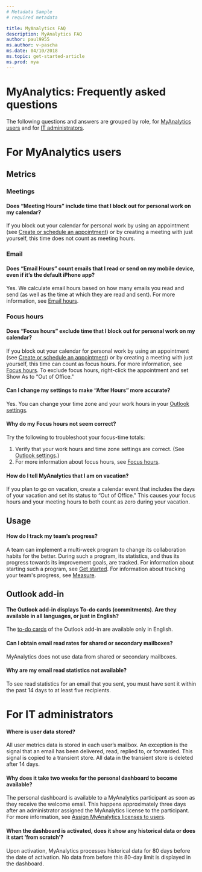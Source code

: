 ```yaml
---
# Metadata Sample
# required metadata

title: MyAnalytics FAQ
description: MyAnalytics FAQ
author: paul9955
ms.author: v-pascha
ms.date: 04/10/2018
ms.topic: get-started-article
ms.prod: mya
---
```


# MyAnalytics: Frequently asked questions

The following questions and answers are grouped by role, for [MyAnalytics users](MyA-faq.md#for-myanalytics-users) and for [IT administrators](MyA-faq.md#for-it-administrators).  

<!-- [Pending review from Parama]

## Privacy  
 
### Where does MyAnalytics get my data? 

We use email and calendar activity data that already exists in your Office 365 mailbox. MyAnalytics does not have a tracking software running on your computer 
 
### What data does MyAnalytics use and not use? 

#### MyAnalytics uses 

 * Email 
   * Metadata, including timestamp, sender, recipients, and read signal 
   * Statement that user makes in emails 
   * Actions of other users who receive your email, e.g. whether they have opened your email or not (in aggregate form to protect individual privacy) 
 * Calendar 
   * Type (meeting or appointment) 
   * Status (busy, free, out-of-office, tentative) 
   * Category 
   * Subject 
   * Duration 
   * Attendees 

#### MyAnalytics does not use 

 * Activity data on your computer, such as applications used and websites visited 
 * Email and calendar data from people outside of your organization 
 
### Who can see my data? 

Only you can see statistics and insights generated from your data. Your manager or system administrator cannot see them. Your data may be used in aggregate, de-identified form to calculate company-wide average, for example. 
 
For more details, see Privacy [link to privacy docs]  

-->

# For MyAnalytics users

## Metrics 

### Meetings

#### Does “Meeting Hours” include time that I block out for personal work on my calendar? 

If you block out your calendar for personal work by using an appointment (see [Create or schedule an appointment](https://support.office.com/en-us/article/create-or-schedule-an-appointment-be84396a-0903-4e25-b31c-1c99ce0dacf2)) or by creating a meeting with just yourself, this time does not count as meeting hours. 

### Email
 
#### Does “Email Hours” count emails that I read or send on my mobile device, even if it’s the default iPhone app? 

Yes. We calculate email hours based on how many emails you read and send (as well as the time at which they are read and sent). For more information, see [Email hours](../Use/MyA-Dashboard/MyA-DB-Emails.md). 

### Focus hours
 
#### Does “Focus hours” exclude time that I block out for personal work on my calendar? 

If you block out your calendar for personal work by using an appointment (see [Create or schedule an appointment](https://support.office.com/en-us/article/create-or-schedule-an-appointment-be84396a-0903-4e25-b31c-1c99ce0dacf2)) or by creating a meeting with just yourself, this time can count as focus hours. For more information, see [Focus hours](../Use/MyA-Dashboard/MyA-DB-Focus-hours.md). To exclude focus hours, right-click the appointment and set Show As to “Out of Office." 
 
#### Can I change my settings to make “After Hours” more accurate? 

Yes. You can change your time zone and your work hours in your [Outlook settings](https://outlook.office.com/owa/?path=/options/calendarappearance).

#### Why do my Focus hours not seem correct? 

Try the following to troubleshoot your focus-time totals:

1. Verify that your work hours and time zone settings are correct. (See  [Outlook settings](https://outlook.office.com/owa/?path=/options/calendarappearance).)
2. For more information about focus hours, see [Focus hours](../Use/MyA-Dashboard/MyA-DB-Focus-hours.md).  
 
#### How do I tell MyAnalytics that I am on vacation? 

If you plan to go on vacation, create a calendar event that includes the days of your vacation and set its status to “Out of Office." This causes your focus hours and your meeting hours to both count as zero during your vacation.  
 
## Usage 

<!-- To be written

#### What should be my goal be for Meeting Hours, email, focus and after hours? 
 
#### How can I engage my supervisor on on goals and expectations? 
 
#### How can I help my team reduce meeting time? 

-->
 
#### How do I track my team’s progress? 

A team can implement a multi-week program to change its collaboration habits for the better. During such a program, its statistics, and thus its progress towards its improvement goals, are tracked. For information about starting such a program, see [Get started](../use/mya-adoption/team-adopt-intro.md). For information about tracking your team's progress, see [Measure](../use/mya-adoption/team-adopt-measure.md).

## Outlook add-in 

#### The Outlook add-in displays To-do cards (commitments). Are they available in all languages, or just in English? 

The [to-do cards](../use/MyA-Outlook-add-in/MyA-Add-in-To-do.md) of the Outlook add-in are available only in English.
 
#### Can I obtain email read rates for shared or secondary mailboxes? 

MyAnalytics does not use data from shared or secondary mailboxes. 
 
#### Why are my email read statistics not available? 

To see read statistics for an email that you sent, you must have sent it within the past 14 days to at least five recipients. 
 
# For IT administrators

#### Where is user data stored? 

All user metrics data is stored in each user’s mailbox. An exception is the signal that an email has been delivered, read, replied to, or forwarded. This signal is copied to a transient store. All data in the transient store is deleted after 14 days. 
 
#### Why does it take two weeks for the personal dashboard to become available? 
The personal dashboard is available to a MyAnalytics participant as soon as they receive the welcome email. This happens approximately three days after an administrator assigned the MyAnalytics license to the participant. For more information, see [Assign MyAnalytics licenses to users](../setup/assign-licenses.md).
 
#### When the dashboard is activated, does it show any historical data or does it start ‘from scratch’? 

Upon activation, MyAnalytics processes historical data for 80 days before the date of activation. No data from before this 80-day limit is displayed in the dashboard. 
